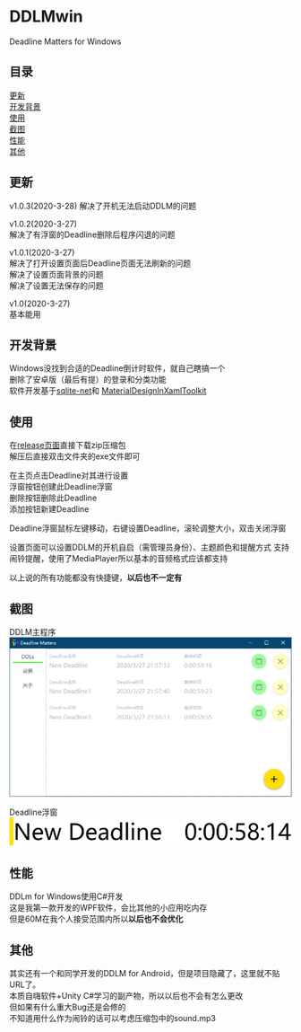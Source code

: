 # DDLMwin
Deadline Matters for Windows

## 目录
[更新](#更新)  
[开发背景](#开发背景)  
[使用](#使用)  
[截图](#截图)  
[性能](#性能)  
[其他](#其他)  

## 更新
v1.0.3(2020-3-28)
解决了开机无法启动DDLM的问题  

v1.0.2(2020-3-27)  
解决了有浮窗的Deadline删除后程序闪退的问题  

v1.0.1(2020-3-27)  
解决了打开设置页面后Deadline页面无法刷新的问题  
解决了设置页面背景的问题  
解决了设置无法保存的问题  

v1.0(2020-3-27)  
基本能用

## 开发背景
Windows没找到合适的Deadline倒计时软件，就自己瞎搞一个  
删除了安卓版（最后有提）的登录和分类功能  
软件开发基于[sqlite-net](https://github.com/praeclarum/sqlite-net "SQLite数据库管理")和
[MaterialDesignInXamlToolkit](https://github.com/MaterialDesignInXAML/MaterialDesignInXamlToolkit "WPF的Material Design库")

## 使用
在[release页面](https://github.com/huangxinye99/DDLMwin/releases)直接下载zip压缩包  
解压后直接双击文件夹的exe文件即可  

  在主页点击Deadline对其进行设置  
  浮窗按钮创建此Deadline浮窗  
  删除按钮删除此Deadline  
  添加按钮新建Deadline
  
Deadline浮窗鼠标左键移动，右键设置Deadline，滚轮调整大小，双击关闭浮窗

设置页面可以设置DDLM的开机自启（需管理员身份）、主题颜色和提醒方式
支持闹铃提醒，使用了MediaPlayer所以基本的音频格式应该都支持  

以上说的所有功能都没有快捷键，**以后也不一定有**

## 截图
DDLM主程序  
![DDLM主程序](./preview/1.png "DDLM主程序")

Deadline浮窗  
![Deadline浮窗](./preview/2.png "Deadline浮窗")

## 性能
DDLm for Windows使用C#开发  
这是我第一款开发的WPF软件，会比其他的小应用吃内存  
但是60M在我个人接受范围内所以**以后也不会优化**  

## 其他
其实还有一个和同学开发的DDLM for Android，但是项目隐藏了，这里就不贴URL了。  
本质自嗨软件+Unity C#学习的副产物，所以以后也不会有怎么更改  
但如果有什么重大Bug还是会修的  
不知道用什么作为闹铃的话可以考虑压缩包中的sound.mp3
